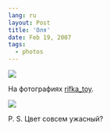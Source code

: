 ```yaml
---
lang: ru
layout: Post
title: 'Оля'
date: Feb 19, 2007
tags:
  - photos
---
```


![](/images/blog/Sapegin-Artem-20D-2007-02-17-272-7292.jpg)

На фотографиях [rifka_toy](http://rifka-toy.livejournal.com/).

<!--more-->

![](/images/blog/Sapegin-Artem-20D-2007-02-17-273-7347.jpg)

P. S. Цвет совсем ужасный?
